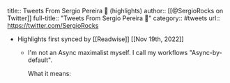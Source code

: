 title:: Tweets From Sergio Pereira 🚀 (highlights)
author:: [[@SergioRocks on Twitter]]
full-title:: "Tweets From Sergio Pereira 🚀"
category:: #tweets
url:: https://twitter.com/SergioRocks

- Highlights first synced by [[Readwise]] [[Nov 19th, 2022]]
	- I'm not an Async maximalist myself. I call my workflows "Async-by-default".
	  
	  What it means: